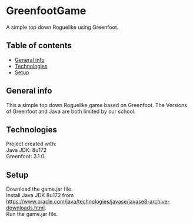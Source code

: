 # GreenfootGame
A simple top down Roguelike using Greenfoot.

## Table of contents
* [General info](#general-info)
* [Technologies](#technologies)
* [Setup](#setup)

## General info
This a simple top down Roguelike game based on Greenfoot.
The Versions of Greenfoot and Java are both limited by our school.

## Technologies 
Project created with:  
Java JDK: 8u172  
Greenfoot: 3.1.0  

## Setup
Download the game.jar file.  
Install Java JDK 8u172 from https://www.oracle.com/java/technologies/javase/javase8-archive-downloads.html.  
Run the game.jar file.  
